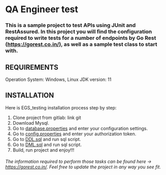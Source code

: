 # QA Engineer test

### This is a sample project to test APIs using JUnit and RestAssured. In this project you will find the configuration required to write tests for a number of endpoints by Go Rest (https://gorest.co.in/), as well as a sample test class to start with.

REQUIREMENTS
------------------------------------------------------------
Operation System: Windows, Linux
JDK version: 11

INSTALLATION
------------------------------------------------------------
Here is EGS_testing installation process step by step:
1. Clone project from gitlab:
   link git
2. Download Mysql.
3. Go to [database.properties](database.properties) and enter your configuration settings.
4. Go to [config.properties](config.properties) and enter your authorization token.
5. Go to [DDL.sql](DDL.sql) and run sql script.
6. Go to [DML.sql](DML.sql) and run sql script.
7. Build, run project and enjoy!!!

###### The information required to perform those tasks can be found here -> https://gorest.co.in/. Feel free to update the project in any way you see fit.
